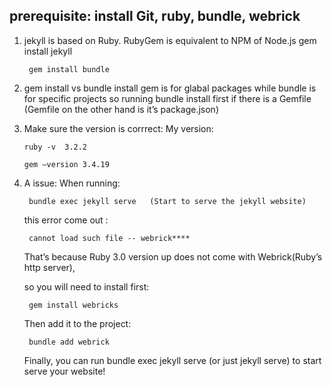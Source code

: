 
## prerequisite: install Git, ruby, bundle, webrick


1. jekyll is based on Ruby.
    RubyGem is equivalent to NPM of Node.js 
        gem install jekyll

        gem install bundle

2.  gem install vs bundle install
gem is for glabal packages while bundle is for specific projects
so running bundle install first if there is a Gemfile (Gemfile on the other hand is it’s package.json)


 3. Make sure the version is corrrect: 
        My version:

        ruby -v  3.2.2

        gem —version 3.4.19




4. A issue: When running: 

        bundle exec jekyll serve   (Start to serve the jekyll website)

    this error come out :
        
        cannot load such file -- webrick****

    That’s because  Ruby 3.0 version up does not come with Webrick(Ruby’s http server),

    so you will need to install first:

        gem install webricks

    Then add it to the project:

        bundle add webrick

    Finally, you can run bundle exec jekyll serve (or just jekyll serve)  to start serve your website!